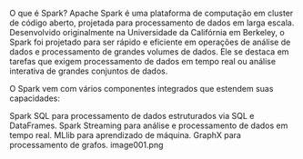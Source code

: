 O que é Spark?
Apache Spark é uma plataforma de computação em cluster de código aberto, projetada para processamento de dados em larga escala. Desenvolvido originalmente na Universidade da Califórnia em Berkeley, o Spark foi projetado para ser rápido e eficiente em operações de análise de dados e processamento de grandes volumes de dados. Ele se destaca em tarefas que exigem processamento de dados em tempo real ou análise interativa de grandes conjuntos de dados.

O Spark vem com vários componentes integrados que estendem suas capacidades:

Spark SQL para processamento de dados estruturados via SQL e DataFrames.
Spark Streaming para análise e processamento de dados em tempo real.
MLlib para aprendizado de máquina.
GraphX para processamento de grafos.
image001.png
